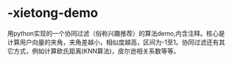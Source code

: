 # -xietong-demo
用python实现的一个协同过滤（俗称兴趣推荐）的算法demo,内含注释。核心是计算用户向量的夹角，夹角差越小，相似度越高，区间为-1至1。协同过滤还有其它方式，例如计算欧氏距离(KNN算法)，皮尔逊相关系数等等。
